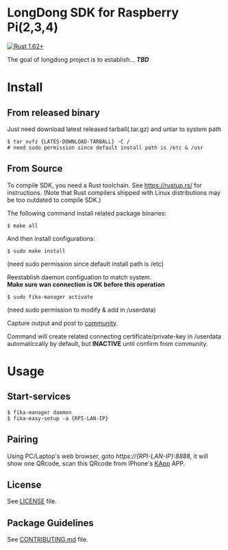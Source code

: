 # LongDong SDK for Raspberry Pi(2,3,4)
[![Rust 1.62+](https://img.shields.io/badge/rust-1.62+-orange.svg)](https://www.rust-lang.org)

The goal of longdong project is to establish...
***TBD***

# Install

## From released binary
Just need download latest released tarball(.tar.gz) and untar to system path

    $ tar xvfz {LATES-DOWNLOAD-TARBALL} -C /
    # need sudo permission since default install path is /etc & /usr

## From Source

To compile SDK, you need a Rust toolchain.
See <https://rustup.rs/> for instructions.
(Note that Rust compilers shipped with Linux distributions
may be too outdated to compile SDK.)

The following command install related package binaries:

    $ make all

And then install configurations:

    $ sudo make install

(need sudo permission since default install path is /etc)

Reestablish daemon configuation to match system.  
**Make sure wan connection is OK before this operation**

    $ sudo fika-manager activate

(need sudo permission to modify & add in /userdata)

Capture output and post to [community](https://discord.com/channels/975795016410755082/1030295373798985759).
  
Command will create related connecting certificate/private-key in /userdata automaticcally by default,
but **INACTIVE** until confirm from community.

# Usage
## Start-services
    
    $ fika-manager daemon
    $ fika-easy-setup -a {RPI-LAN-IP}

## Pairing

Using PC/Laptop's web browser, goto *https://{RPI-LAN-IP}:8888*, it will show one QRcode,
scan this QRcode from IPhone's [KApp](https://www.apple.com/tw/search/kapp?src=globalnav) APP.
    
## License

See [LICENSE](LICENSE) file.
 
## Package Guidelines

See [CONTRIBUTING.md](CONTRIBUTING.md) file.

